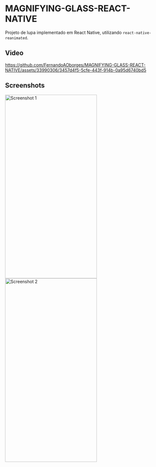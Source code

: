 
# MAGNIFYING-GLASS-REACT-NATIVE

Projeto de lupa implementado em React Native, utilizando `react-native-reanimated`.

## Video

https://github.com/FernandoAOborges/MAGNIFYING-GLASS-REACT-NATIVE/assets/33990306/3457d4f5-5cfe-443f-914b-0a95d6740bd5

## Screenshots

<img src="https://github.com/FernandoAOborges/MAGNIFYING-GLASS-REACT-NATIVE/assets/33990306/7310d356-d858-4556-9296-d5379def6804" width="300" height="600" alt="Screenshot 1">

<img src="https://github.com/FernandoAOborges/MAGNIFYING-GLASS-REACT-NATIVE/assets/33990306/92423851-1d6d-4ff6-8c15-da043a04de43" width="300" height="600" alt="Screenshot 2">

